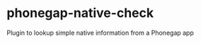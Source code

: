 phonegap-native-check
=====================

Plugin to lookup simple native information from a Phonegap app
